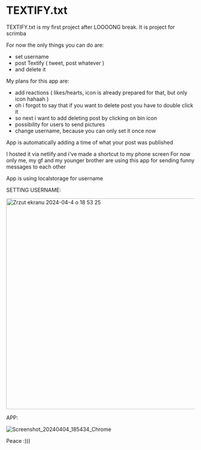 # TEXTIFY.txt

TEXTIFY.txt is my first project after LOOOONG break. 
It is project for scrimba

For now the only things you can do are:
 - set username
 - post Textify ( tweet, post whatever )
 - and delete it
   

My plans for this app are:
- add reactions ( likes/hearts, icon is already prepared for that, but only icon hahaah )
- oh i forgot to say that if you want to delete post you have to double click it
- so next i want to add deleting post by clicking on bin icon
- possibility for users to send pictures
- change username, because you can only set it once now

App is automatically adding a time of what your post was published

I hosted it via netlify and i've made a shortcut to my phone screen 
For now only me, my gf and my younger brother are using this app for sending funny messages to each other 

App is using localstorage for username 

SETTING USERNAME:

<img width="563" alt="Zrzut ekranu 2024-04-4 o 18 53 25" src="https://github.com/bazylcossac/TEXTIFY.txt/assets/102479081/d8da209e-83db-4b7c-8316-ebd994d559f7">

APP:

![Screenshot_20240404_185434_Chrome](https://github.com/bazylcossac/TEXTIFY.txt/assets/102479081/907bc744-d11a-4f0b-ab41-bc90d0ebb1ae)


Peace :)))
